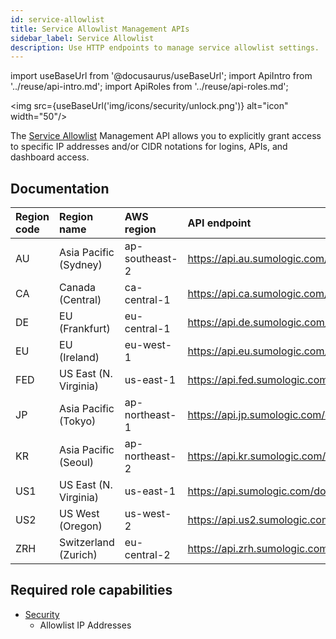 ```yaml
---
id: service-allowlist
title: Service Allowlist Management APIs
sidebar_label: Service Allowlist
description: Use HTTP endpoints to manage service allowlist settings.
---
```


import useBaseUrl from '@docusaurus/useBaseUrl';
import ApiIntro from '../reuse/api-intro.md';
import ApiRoles from '../reuse/api-roles.md';

<img src={useBaseUrl('img/icons/security/unlock.png')} alt="icon" width="50"/>

The [Service Allowlist](/docs/manage/security/create-allowlist-ip-cidr-addresses) Management API allows you to explicitly grant access to specific IP addresses and/or CIDR notations for logins, APIs, and dashboard access.

## Documentation

<ApiIntro/>

| Region code | Region name | AWS region | API endpoint |
|:----|:----|:---|:-----|
| AU  | Asia Pacific (Sydney)  | ap-southeast-2 | https://api.au.sumologic.com/docs/#tag/serviceAllowlistManagement   |
| CA  | Canada (Central)       | ca-central-1   | https://api.ca.sumologic.com/docs/#tag/serviceAllowlistManagement   |
| DE  | EU (Frankfurt)         | eu-central-1   | https://api.de.sumologic.com/docs/#tag/serviceAllowlistManagement   |
| EU  | EU (Ireland)           | eu-west-1      | https://api.eu.sumologic.com/docs/#tag/serviceAllowlistManagement   |
| FED | US East (N. Virginia)  | us-east-1      | https://api.fed.sumologic.com/docs/#tag/serviceAllowlistManagement  |
| JP  | Asia Pacific (Tokyo)   | ap-northeast-1 | https://api.jp.sumologic.com/docs/#tag/serviceAllowlistManagement   |
| KR  | Asia Pacific (Seoul)   | ap-northeast-2 | https://api.kr.sumologic.com/docs/#tag/serviceAllowlistManagement   |
| US1 | US East (N. Virginia)  | us-east-1      | https://api.sumologic.com/docs/#tag/serviceAllowlistManagement      |
| US2 | US West (Oregon)       | us-west-2      | https://api.us2.sumologic.com/docs/#tag/serviceAllowlistManagement  |
| ZRH | Switzerland (Zurich)   | eu-central-2   |https://api.zrh.sumologic.com/docs/#tag/serviceAllowlistManagement  |

## Required role capabilities

<ApiRoles/>

* [Security](/docs/manage/users-roles/roles/role-capabilities/#security)
    * Allowlist IP Addresses
